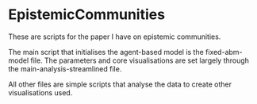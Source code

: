 # EpistemicCommunities

These are scripts for the paper I have on epistemic communities. 

The main script that initialises the agent-based model is the fixed-abm-model file. The parameters and core visualisations are set largely through the main-analysis-streamlined file. 

All other files are simple scripts that analyse the data to create other visualisations used. 
